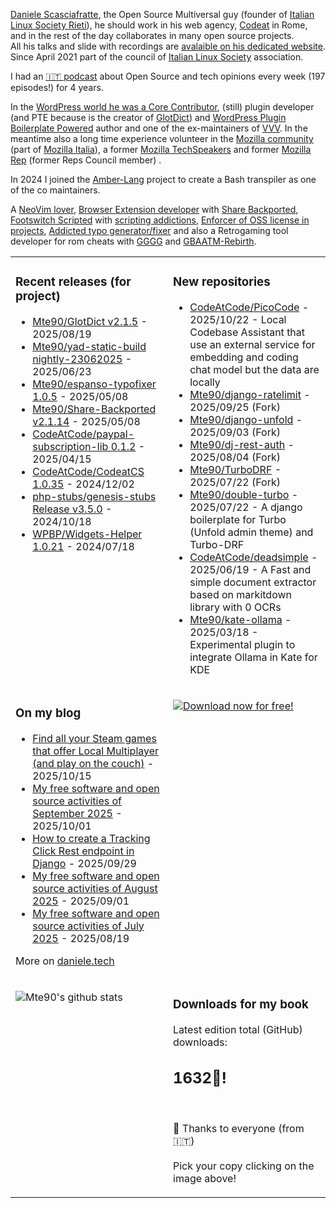 [Daniele Scasciafratte](https://twitter.com/mte90net), the Open Source Multiversal guy (founder of [Italian Linux Society Rieti](https://rieti.ils.org/)), he should work in his web agency, [Codeat](https://github.com/CodeAtCode) in Rome, and in the rest of the day collaborates in many open source projects.  
All his talks and slide with recordings are [avalaible on his dedicated website](https://mte90.tech/).   
Since April 2021 part of the council of [Italian Linux Society](https://ils.org) association.

I had an [🇮🇹 podcast](https://daniele.tech/podcast/) about Open Source and tech opinions every week (197 episodes!) for 4 years.

In the [WordPress world he was a Core Contributor](https://profiles.wordpress.org/mte90/), (still) plugin developer (and PTE because is the creator of [GlotDict](https://github.com/Mte90/GlotDict)) and [WordPress Plugin Boilerplate Powered](https://github.com/WPBP/) author and one of the ex-maintainers of [VVV](https://github.com/Varying-Vagrant-Vagrants).
In the meantime also a long time experience volunteer in the [Mozilla community](https://mozillians.org/it/u/Mte90/) (part of [Mozilla Italia](https://github.com/MozillaItalia)), a former [Mozilla TechSpeakers](https://wiki.mozilla.org/TechSpeakers) and former [Mozilla Rep](https://wiki.mozilla.org/ReMo) (former Reps Council member) .  

In 2024 I joined the [Amber-Lang](https://amber-lang.com/) project to create a Bash transpiler as one of the co maintainers.

A [NeoVim lover](https://github.com/Mte90/dotfiles), [Browser Extension developer](https://github.com/Mte90/ExtStoreStats) with [Share Backported](https://github.com/Mte90/Share-Backported), [Footswitch Scripted](https://github.com/Mte90/pydal) with [scripting addictions](https://github.com/Mte90/My-Scripts), [Enforcer of OSS license in projects](https://github.com/Mte90/GH-License), [Addicted typo generator/fixer](https://github.com/Mte90/espanso-typofixer) and also a Retrogaming tool developer for rom cheats with [GGGG](https://github.com/Mte90/Game-Genie-Good-Guy) and [GBAATM-Rebirth](https://github.com/Mte90/GBAATM-Rebirth).

<table><tr><td valign="top" style="width: 50%;">

### Recent releases (for project)
<!-- recent_releases starts -->
* [Mte90/GlotDict v2.1.5](https://github.com/Mte90/GlotDict/releases/tag/v2.1.5) - 2025/08/19
* [Mte90/yad-static-build nightly-23062025](https://github.com/Mte90/yad-static-build/releases/tag/nightly-23062025) - 2025/06/23
* [Mte90/espanso-typofixer 1.0.5](https://github.com/Mte90/espanso-typofixer/releases/tag/1.0.5) - 2025/05/08
* [Mte90/Share-Backported v2.1.14](https://github.com/Mte90/Share-Backported/releases/tag/v2.1.14) - 2025/05/08
* [CodeAtCode/paypal-subscription-lib 0.1.2](https://github.com/CodeAtCode/paypal-subscription-lib/releases/tag/0.1.2) - 2025/04/15
* [CodeAtCode/CodeatCS 1.0.35](https://github.com/CodeAtCode/CodeatCS/releases/tag/1.0.35) - 2024/12/02
* [php-stubs/genesis-stubs Release v3.5.0](https://github.com/php-stubs/genesis-stubs/releases/tag/v3.5.0) - 2024/10/18
* [WPBP/Widgets-Helper 1.0.21](https://github.com/WPBP/Widgets-Helper/releases/tag/1.0.21) - 2024/07/18
<!-- recent_releases ends -->
</td><td valign="top" style="width: 50%;">

### New repositories
<!-- new_repositories starts -->
* [CodeAtCode/PicoCode](https://github.com/CodeAtCode/PicoCode) - 2025/10/22 - Local Codebase Assistant that use an external service for embedding and coding chat model but the data are locally
* [Mte90/django-ratelimit](https://github.com/Mte90/django-ratelimit) - 2025/09/25 (Fork)
* [Mte90/django-unfold](https://github.com/Mte90/django-unfold) - 2025/09/03 (Fork)
* [Mte90/dj-rest-auth](https://github.com/Mte90/dj-rest-auth) - 2025/08/04 (Fork)
* [Mte90/TurboDRF](https://github.com/Mte90/TurboDRF) - 2025/07/22 (Fork)
* [Mte90/double-turbo](https://github.com/Mte90/double-turbo) - 2025/07/22 - A django boilerplate for Turbo (Unfold admin theme) and Turbo-DRF
* [CodeAtCode/deadsimple](https://github.com/CodeAtCode/deadsimple) - 2025/06/19 - A Fast and simple document extractor based on markitdown library with 0 OCRs
* [Mte90/kate-ollama](https://github.com/Mte90/kate-ollama) - 2025/03/18 - Experimental plugin to integrate Ollama in Kate for KDE
<!-- new_repositories ends -->
</td></tr>
<tr><td valign="top" style="width: 50%;">

### On my blog
<!-- blog starts -->
* [Find all your Steam games that offer Local Multiplayer (and play on the couch)](https://daniele.tech/2025/10/find-all-your-steam-games-that-offer-local-multiplayer-and-play-on-the-couch/) - 2025/10/15
* [My free software and open source activities of September 2025](https://daniele.tech/2025/10/my-free-software-and-open-source-activities-of-september-2025/) - 2025/10/01
* [How to create a Tracking Click Rest endpoint in Django](https://daniele.tech/2025/09/how-to-create-a-tracking-click-rest-endpoint-in-django/) - 2025/09/29
* [My free software and open source activities of August 2025](https://daniele.tech/2025/09/my-free-software-and-open-source-activities-of-august-2025/) - 2025/09/01
* [My free software and open source activities of July 2025](https://daniele.tech/2025/08/my-free-software-and-open-source-activities-of-july-2025/) - 2025/08/19
<!-- blog ends -->
More on [daniele.tech](https://daniele.tech/)
</td><td valign="top" style="width: 50%;">

[![Download now for free!](https://daniele.tech/wp-content/uploads/2022/09/cover-2022-1-300x300.png)](https://daniele.tech/2022/09/contribute-to-open-source-the-right-way-3nd-edition/)

</td></tr>
<tr><td valign="top" style="width: 50%;">

![Mte90's github stats](https://github-readme-stats.vercel.app/api?username=mte90&show_icons=true)

</td><td valign="top" style="width: 50%;">

### Downloads for my book
<!-- book_stats starts -->
Latest edition total (GitHub) downloads: <h2>1632🎉!</h2>
<!-- book_stats ends --><br>
🤌 Thanks to everyone (from 🇮🇹)<br><br>
Pick your copy clicking on the image above!
</td></tr></table>
